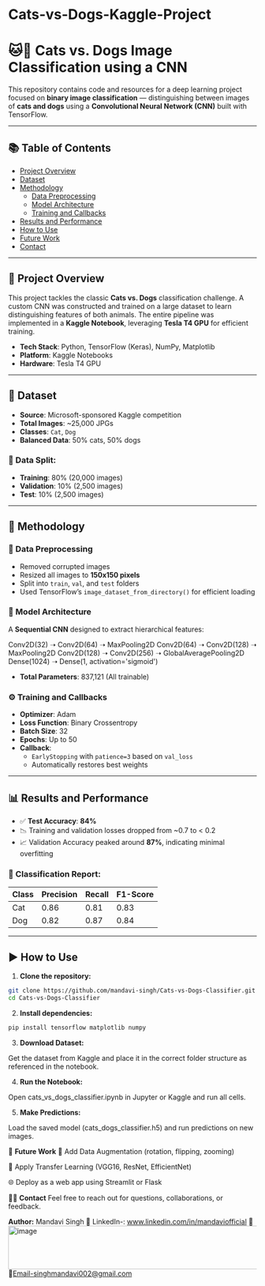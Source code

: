 # Cats-vs-Dogs-Kaggle-Project
# 🐱🐶 Cats vs. Dogs Image Classification using a CNN

This repository contains code and resources for a deep learning project focused on **binary image classification** — distinguishing between images of **cats and dogs** using a **Convolutional Neural Network (CNN)** built with TensorFlow.  


---

## 📚 Table of Contents

- [Project Overview](#project-overview)  
- [Dataset](#dataset)  
- [Methodology](#methodology)  
  - [Data Preprocessing](#data-preprocessing)  
  - [Model Architecture](#model-architecture)  
  - [Training and Callbacks](#training-and-callbacks)  
- [Results and Performance](#results-and-performance)  
- [How to Use](#how-to-use)  
- [Future Work](#future-work)  
- [Contact](#contact)  

---

## 📌 Project Overview

This project tackles the classic **Cats vs. Dogs** classification challenge. A custom CNN was constructed and trained on a large dataset to learn distinguishing features of both animals. The entire pipeline was implemented in a **Kaggle Notebook**, leveraging **Tesla T4 GPU** for efficient training.

- **Tech Stack**: Python, TensorFlow (Keras), NumPy, Matplotlib  
- **Platform**: Kaggle Notebooks  
- **Hardware**: Tesla T4 GPU  

---

## 🐾 Dataset

- **Source**: Microsoft-sponsored Kaggle competition  
- **Total Images**: ~25,000 JPGs  
- **Classes**: `Cat`, `Dog`  
- **Balanced Data**: 50% cats, 50% dogs  

### 🔀 Data Split:
- **Training**: 80% (20,000 images)  
- **Validation**: 10% (2,500 images)  
- **Test**: 10% (2,500 images)  

---

## 🧪 Methodology

### 🔧 Data Preprocessing

- Removed corrupted images  
- Resized all images to **150x150 pixels**  
- Split into `train`, `val`, and `test` folders  
- Used TensorFlow’s `image_dataset_from_directory()` for efficient loading  

### 🧠 Model Architecture

A **Sequential CNN** designed to extract hierarchical features:

Conv2D(32) ➝ Conv2D(64) ➝ MaxPooling2D
Conv2D(64) ➝ Conv2D(128) ➝ MaxPooling2D
Conv2D(128) ➝ Conv2D(256) ➝ GlobalAveragePooling2D
Dense(1024) ➝ Dense(1, activation='sigmoid')

- **Total Parameters**: 837,121 (All trainable)

### ⚙️ Training and Callbacks

- **Optimizer**: Adam  
- **Loss Function**: Binary Crossentropy  
- **Batch Size**: 32  
- **Epochs**: Up to 50  
- **Callback**:  
  - `EarlyStopping` with `patience=3` based on `val_loss`  
  - Automatically restores best weights

---

## 📊 Results and Performance

- ✅ **Test Accuracy**: **84%**  
- 📉 Training and validation losses dropped from ~0.7 to < 0.2  
- 📈 Validation Accuracy peaked around **87%**, indicating minimal overfitting  

### 🧾 Classification Report:
| Class | Precision | Recall | F1-Score |
|-------|-----------|--------|----------|
| Cat   | 0.86      | 0.81   | 0.83     |
| Dog   | 0.82      | 0.87   | 0.84     |

---

## ▶️ How to Use

1. **Clone the repository:**

```bash
git clone https://github.com/mandavi-singh/Cats-vs-Dogs-Classifier.git
cd Cats-vs-Dogs-Classifier
```



2. **Install dependencies:**
```bash
pip install tensorflow matplotlib numpy
```
3. **Download Dataset:**

Get the dataset from Kaggle and place it in the correct folder structure as referenced in the notebook.

4. **Run the Notebook:**

Open cats_vs_dogs_classifier.ipynb in Jupyter or Kaggle and run all cells.

5. **Make Predictions:**

Load the saved model (cats_dogs_classifier.h5) and run predictions on new images.

🔮 **Future Work**
🔄 Add Data Augmentation (rotation, flipping, zooming)

🔁 Apply Transfer Learning (VGG16, ResNet, EfficientNet)

🌐 Deploy as a web app using Streamlit or Flask

🙋‍♀️ **Contact**
Feel free to reach out for questions, collaborations, or feedback.

**Author:** Mandavi Singh
🔗 LinkedIn-: www.linkedin.com/in/mandaviofficial
<img width="793" height="88" alt="image" src="https://github.com/user-attachments/assets/b472af4a-a5c2-4ec1-a4dc-03e8bd90bb1e" />
📧Email-singhmandavi002@gmail.com

